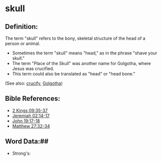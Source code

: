 # skull #

## Definition: ##

The term "skull" refers to the bony, skeletal structure of the head of a person or animal.

* Sometimes the term "skull" means "head," as in the phrase "shave your skull."
* The term "Place of the Skull" was another name for Golgotha, where Jesus was crucified.
* This term could also be translated as "head" or "head bone."

(See also: [crucify](../kt/crucify.md), [Golgotha](../other/golgotha.md))

## Bible References: ##

* [2 Kings 09:35-37](rc://en/tn/help/2ki/09/35)
* [Jeremiah 02:14-17](rc://en/tn/help/jer/02/14)
* [John 19:17-18](rc://en/tn/help/jhn/19/17)
* [Matthew 27:32-34](rc://en/tn/help/mat/27/32)

## Word Data:##

* Strong's: 

